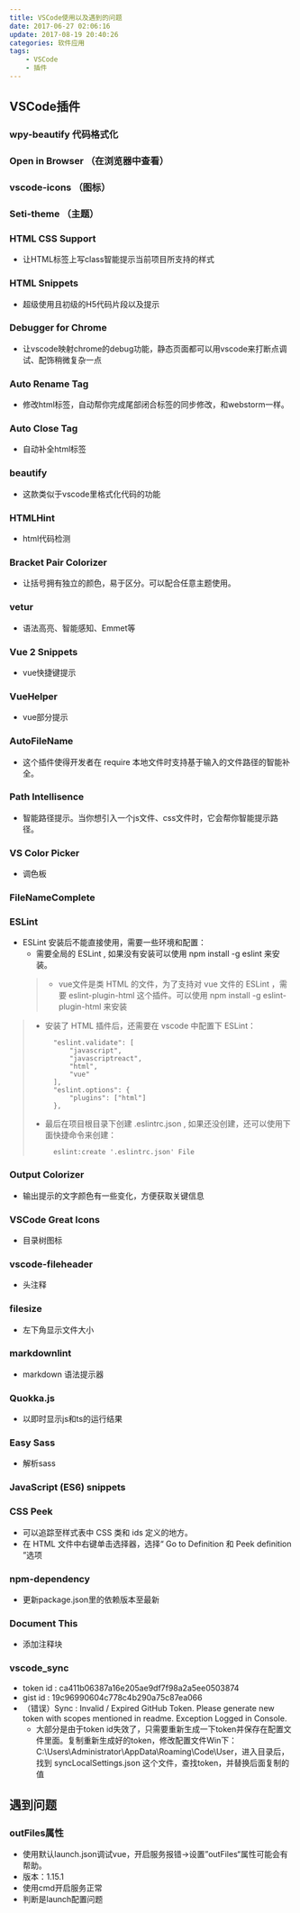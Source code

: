 ```yaml
---
title: VSCode使用以及遇到的问题
date: 2017-06-27 02:06:16
update: 2017-08-19 20:40:26
categories: 软件应用
tags: 
    - VSCode
    - 插件
---
```

## VSCode插件

### wpy-beautify 代码格式化

### Open in Browser （在浏览器中查看）

### vscode-icons （图标）

### Seti-theme （主题）

### HTML CSS Support 
- 让HTML标签上写class智能提示当前项目所支持的样式

### HTML Snippets
- 超级使用且初级的H5代码片段以及提示

### Debugger for Chrome 
- 让vscode映射chrome的debug功能，静态页面都可以用vscode来打断点调试、配饰稍微复杂一点

### Auto Rename Tag
- 修改html标签，自动帮你完成尾部闭合标签的同步修改，和webstorm一样。

### Auto Close Tag

- 自动补全html标签

### beautify
- 这款类似于vscode里格式化代码的功能

### HTMLHint
- html代码检测

### Bracket Pair Colorizer
- 让括号拥有独立的颜色，易于区分。可以配合任意主题使用。

### vetur
- 语法高亮、智能感知、Emmet等

### Vue 2 Snippets 

- vue快捷键提示

### VueHelper

- vue部分提示

### AutoFileName
- 这个插件使得开发者在 require 本地文件时支持基于输入的文件路径的智能补全。

### Path Intellisence
- 智能路径提示。当你想引入一个js文件、css文件时，它会帮你智能提示路径。

### VS Color Picker
- 调色板


### FileNameComplete

### ESLint
- ESLint 安装后不能直接使用，需要一些环境和配置：
	- 需要全局的 ESLint , 如果没有安装可以使用 npm install -g eslint 来安装。
	> - vue文件是类 HTML 的文件，为了支持对 vue 文件的 ESLint ，需要 eslint-plugin-html 这个插件。可以使用 npm install -g eslint-plugin-html 来安装
> 	- 安装了 HTML 插件后，还需要在 vscode 中配置下 ESLint：
> 
> 			"eslint.validate": [
> 		        "javascript",
> 		        "javascriptreact",
> 		        "html",
> 		        "vue"
> 		    ],
> 		    "eslint.options": {
> 		        "plugins": ["html"]
> 		    },
> 	- 最后在项目根目录下创建 .eslintrc.json , 如果还没创建，还可以使用下面快捷命令来创建：
> 		
> 			eslint:create '.eslintrc.json' File

### Output Colorizer
- 输出提示的文字颜色有一些变化，方便获取关键信息


### VSCode Great Icons
- 目录树图标

### vscode-fileheader
- 头注释

### filesize 
- 左下角显示文件大小

### markdownlint

- markdown 语法提示器

### Quokka.js

- 以即时显示js和ts的运行结果

### Easy Sass

- 解析sass

### JavaScript (ES6) snippets

### CSS Peek

- 可以追踪至样式表中 CSS 类和 ids 定义的地方。
- 在 HTML 文件中右键单击选择器，选择“ Go to Definition 和 Peek definition ”选项

### npm-dependency

- 更新package.json里的依赖版本至最新

### Document This

- 添加注释块

### vscode_sync

- token id : ca411b06387a16e205ae9df7f98a2a5ee0503874
- gist id : 19c96990604c778c4b290a75c87ea066
- （错误）Sync : Invalid / Expired GitHub Token. Please generate new token with scopes mentioned in readme. Exception Logged in Console.  
	- 大部分是由于token id失效了，只需要重新生成一下token并保存在配置文件里面。复制重新生成好的token，修改配置文件Win下：C:\Users\Administrator\AppData\Roaming\Code\User，进入目录后，找到 syncLocalSettings.json 这个文件，查找token，并替换后面复制的值


## 遇到问题
### outFiles属性
- 使用默认launch.json调试vue，开启服务报错->设置”outFiles“属性可能会有帮助。
- 版本：1.15.1
- 使用cmd开启服务正常
- 判断是launch配置问题
